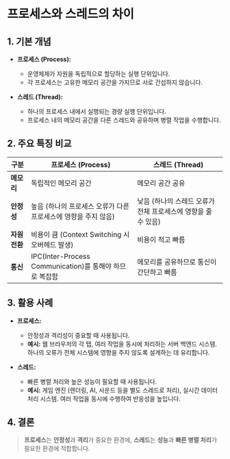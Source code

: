 # 프로세스와 스레드의 차이

## 1. 기본 개념

- **프로세스 (Process):**
  - 운영체제가 자원을 독립적으로 할당하는 실행 단위입니다.
  - 각 프로세스는 고유한 메모리 공간을 가지므로 서로 간섭하지 않습니다.

- **스레드 (Thread):**
  - 하나의 프로세스 내에서 실행되는 경량 실행 단위입니다.
  - 프로세스 내의 메모리 공간을 다른 스레드와 공유하며 병렬 작업을 수행합니다.

## 2. 주요 특징 비교

| 구분 | 프로세스 (Process) | 스레드 (Thread) |
| --- | --- | --- |
| **메모리** | 독립적인 메모리 공간 | 메모리 공간 공유 |
| **안정성** | 높음 (하나의 프로세스 오류가 다른 프로세스에 영향을 주지 않음) | 낮음 (하나의 스레드 오류가 전체 프로세스에 영향을 줄 수 있음) |
| **자원 전환** | 비용이 큼 (Context Switching 시 오버헤드 발생) | 비용이 적고 빠름 |
| **통신** | IPC(Inter-Process Communication)를 통해야 하므로 복잡함 | 메모리를 공유하므로 통신이 간단하고 빠름 |

## 3. 활용 사례

- **프로세스:**
  - 안정성과 격리성이 중요할 때 사용됩니다.
  - **예시:** 웹 브라우저의 각 탭, 여러 작업을 동시에 처리하는 서버 백엔드 시스템. 하나의 오류가 전체 시스템에 영향을 주지 않도록 설계하는 데 유리합니다.

- **스레드:**
  - 빠른 병렬 처리와 높은 성능이 필요할 때 사용됩니다.
  - **예시:** 게임 엔진 (렌더링, AI, 사운드 등을 별도 스레드로 처리), 실시간 데이터 처리 시스템. 여러 작업을 동시에 수행하여 반응성을 높입니다.

## 4. 결론

> **프로세스**는 **안정성**과 **격리**가 중요한 환경에, **스레드**는 **성능**과 **빠른 병렬 처리**가 필요한 환경에 적합합니다.
